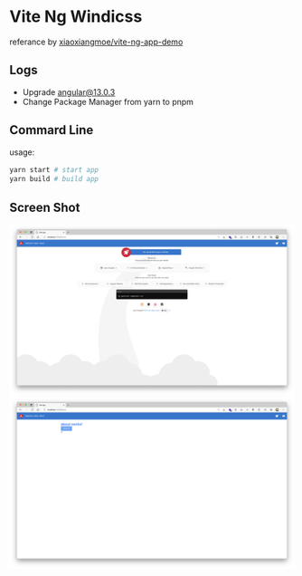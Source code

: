 # Vite Ng Windicss

referance by [xiaoxiangmoe/vite-ng-app-demo](https://github.com/xiaoxiangmoe/vite-ng-app-demo)

## Logs

- Upgrade angular@13.0.3
- Change Package Manager from yarn to pnpm

## Commard Line

usage:

```sh
yarn start # start app
yarn build # build app
```

## Screen Shot

<img src=".//img/Screen Shot 2564-11-21 at 09.23.47.png" with="100%">
<img src="./img/Screen Shot 2564-11-21 at 09.23.53.png" with="100%">


